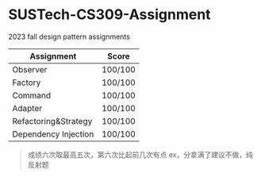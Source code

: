 # SUSTech-CS309-Assignment

2023 fall design pattern assignments

|Assignment|Score|
|-|-|
|Observer|100/100|
|Factory|100/100|
|Command|100/100|
|Adapter|100/100|
|Refactoring&Strategy|100/100|
|Dependency Injection|100/100|
> 成绩六次取最高五次，第六次比起前几次有点 ex，分拿满了建议不做，纯反射题
